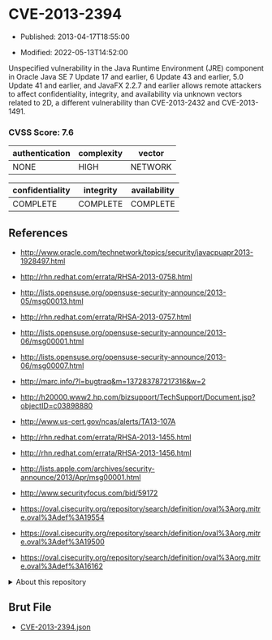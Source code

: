 # CVE-2013-2394

- Published: 2013-04-17T18:55:00

- Modified: 2022-05-13T14:52:00

Unspecified vulnerability in the Java Runtime Environment (JRE) component in Oracle Java SE 7 Update 17 and earlier, 6 Update 43 and earlier, 5.0 Update 41 and earlier, and JavaFX 2.2.7 and earlier allows remote attackers to affect confidentiality, integrity, and availability via unknown vectors related to 2D, a different vulnerability than CVE-2013-2432 and CVE-2013-1491.

### CVSS Score: **7.6**

| authentication | complexity | vector |
| --- | --- | --- |
| NONE | HIGH | NETWORK |

| confidentiality | integrity | availability |
| --- | --- | --- |
| COMPLETE | COMPLETE | COMPLETE |

## References

* http://www.oracle.com/technetwork/topics/security/javacpuapr2013-1928497.html

* http://rhn.redhat.com/errata/RHSA-2013-0758.html

* http://lists.opensuse.org/opensuse-security-announce/2013-05/msg00013.html

* http://rhn.redhat.com/errata/RHSA-2013-0757.html

* http://lists.opensuse.org/opensuse-security-announce/2013-06/msg00001.html

* http://lists.opensuse.org/opensuse-security-announce/2013-06/msg00007.html

* http://marc.info/?l=bugtraq&m=137283787217316&w=2

* http://h20000.www2.hp.com/bizsupport/TechSupport/Document.jsp?objectID=c03898880

* http://www.us-cert.gov/ncas/alerts/TA13-107A

* http://rhn.redhat.com/errata/RHSA-2013-1455.html

* http://rhn.redhat.com/errata/RHSA-2013-1456.html

* http://lists.apple.com/archives/security-announce/2013/Apr/msg00001.html

* http://www.securityfocus.com/bid/59172

* https://oval.cisecurity.org/repository/search/definition/oval%3Aorg.mitre.oval%3Adef%3A19554

* https://oval.cisecurity.org/repository/search/definition/oval%3Aorg.mitre.oval%3Adef%3A19500

* https://oval.cisecurity.org/repository/search/definition/oval%3Aorg.mitre.oval%3Adef%3A16162

<details>
<summary>About this repository</summary> 

  This repository is part of the project [Live Hack CVE](https://github.com/Live-Hack-CVE). Main website can be found [www.live-hack.org](https://www.live-hack.org) 
  
  Made by [Sn0wAlice](https://github.com/Sn0wAlice) for the people that care about security and need to have a feed of the latest CVEs. Hope you enjoy it, don't forget to star the repo and follow me on [Twitter](https://twitter.com/Sn0wAlice) and [Github](https://github.com/Sn0wAlice). And that is my [personnal website](https://www.alice-snow.me/)

  - [Home Page](https://github.com/Live-Hack-CVE)
  - [Framework](https://github.com/Live-Hack-CVE/cve-framework)
  - [CVE database](https://github.com/Live-Hack-CVE/full_database)
  - [Changelog](https://github.com/Live-Hack-CVE/Changelog)
</details>

## Brut File

* [CVE-2013-2394.json](https://raw.githubusercontent.com/Live-Hack-CVE/full_database/main/cves/2013/CVE-2013-2394.json)

